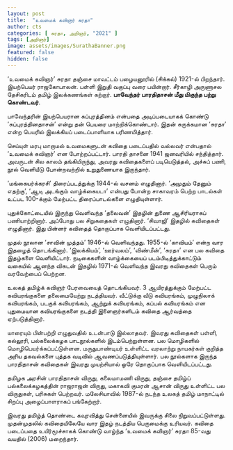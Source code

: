 ```yaml
---
layout: post
title:  "உவமைக் கவிஞர் சுரதா"
author: cts
categories: [ சுரதா, அறிஞர், "2021" ]
tags: [அறிஞர்]
image: assets/images/SurathaBanner.png
featured: false
hidden: false
---
```


‘உவமைக் கவிஞர்’ சுரதா தஞ்சை மாவட்டம் பழையனூரில் (சிக்கல்) 1921-ல் பிறந்தார். இயற்பெயர் ராஜகோபாலன். பள்ளி இறுதி வகுப்பு வரை பயின்றார். சீர்காழி அருணாசல தேசிகரிடம் தமிழ் இலக்கணங்கள் கற்றார். **பாவேந்தர் பாரதிதாசன் மீது மிகுந்த பற்று கொண்டவர்**.

பாவேந்தரின் இயற்பெயரான சுப்புரத்தினம் என்பதை அடிப்படையாகக் கொண்டு ‘சுப்புரத்தினதாசன்’ என்று தன் பெயரை மாற்றிக்கொண்டார். இதன் சுருக்கமான ‘சுரதா’ என்ற பெயரில் இலக்கியப் படைப்பாளியாக பரிணமித்தார்.

செய்யுள் மரபு மாறாமல் உவமைகளுடன் கவிதை படைப்பதில் வல்லவர் என்பதால் ‘உவமைக் கவிஞர்’ என போற்றப்பட்டார். பாரதி தாசனை 1941 ஜனவரியில் சந்தித்தார். அவருடன் சில காலம் தங்கியிருந்து, அவரது கவிதைகளைப் படியெடுத்தல், அச்சுப் பணி, நூல் வெளியீடு போன்றவற்றில் உறுதுணையாக இருந்தார்.

‘மங்கையர்க்கரசி’ திரைப்படத்துக்கு 1944-ல் வசனம் எழுதினார். ‘அமுதும் தேனும் எதற்கு’, ‘ஆடி அடங்கும் வாழ்க்கையடா’ என்பது போன்ற சாகாவரம் பெற்ற பாடல்கள் உட்பட 100-க்கும் மேற்பட்ட திரைப்பாடல்களை எழுதியுள்ளார்.

புதுக்கோட்டையில் இருந்து வெளிவந்த ‘தலைவன்’ இதழின் துணை ஆசிரியராகப் பணியாற்றினார். அப்போது பல சிறுகதைகள் எழுதினார். ‘சிவாஜி’ இதழில் கவிதைகள் எழுதினார். இது பின்னர் கவிதைத் தொகுப்பாக வெளியிடப்பட்டது.

முதல் நூலான ‘சாவின் முத்தம்’ 1946-ல் வெளிவந்தது. 1955-ல் ‘காவியம்’ என்ற வார இதழைத் தொடங்கினார். ‘இலக்கியம்’, ‘ஊர்வலம்’, ‘விண்மீன்’, ‘சுரதா’ என பல கவிதை இதழ்களை வெளியிட்டார். நடிகைகளின் வாழ்க்கையைப் படம்பிடித்துக்காட்டும் வகையில் ஆனந்த விகடன் இதழில் 1971-ல் வெளிவந்த இவரது கவிதைகள் பெரும் வரவேற்பைப் பெற்றன.

உலகத் தமிழ்க் கவிஞர் பேரவையைத் தொடங்கியவர். 3 ஆயிரத்துக்கும் மேற்பட்ட கவியரங்குகளை தலைமையேற்று நடத்தியவர். வீட்டுக்கு வீடு கவியரங்கம், முழுநிலாக் கவியரங்கம், படகுக் கவியரங்கம், ஆற்றுக் கவியரங்கம், கப்பல் கவியரங்கம் என புதுமையான கவியரங்குகளை நடத்தி இளைஞர்களிடம் கவிதை ஆர்வத்தை ஏற்படுத்தினார்.

யாரையும் பின்பற்றி எழுதுவதில் உடன்பாடு இல்லாதவர். இவரது கவிதைகள் பள்ளி, கல்லூரி, பல்கலைக்கழக பாடநூல்களில் இடம்பெற்றுள்ளன. பல மொழிகளில் மொழிபெயர்க்கப்பட்டுள்ளன. மருதுபாண்டியர் உள்ளிட்ட வரலாற்று நாயகர்கள் குறித்த அரிய தகவல்களை புத்தக வடிவில் ஆவணப்படுத்தியுள்ளார். பல நூல்களாக இருந்த பாரதிதாசன் கவிதைகள் இவரது முயற்சியால் ஒரே தொகுப்பாக வெளியிடப்பட்டது.

தமிழக அரசின் பாரதிதாசன் விருது, கலைமாமணி விருது, தஞ்சை தமிழ்ப் பல்கலைக்கழகத்தின் ராஜராஜன் விருது, மகாகவி குமரன் ஆசான் விருது உள்ளிட்ட பல விருதுகள், பரிசுகள் பெற்றவர். மலேசியாவில் 1987-ல் நடந்த உலகத் தமிழ் மாநாட்டில் சிறப்பு அழைப்பாளராகப் பங்கேற்றார்.

இவரது தமிழ்த் தொண்டை கவுரவித்து சென்னையில் இவருக்கு சிலை நிறுவப்பட்டுள்ளது. முதன்முதலில் கவிதையிலேயே வார இதழ் நடத்திய பெருமைக்கு உரியவர். கவிதை படைப்பதை உயிர்மூச்சாகக் கொண்டு வாழ்ந்த ‘உவமைக் கவிஞர்’ சுரதா 85-வது வயதில் (2006) மறைந்தார்.

